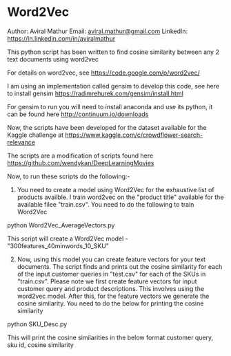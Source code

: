 # Word2Vec
Author: Aviral Mathur
Email: aviral.mathur@gmail.com
LinkedIn: https://in.linkedin.com/in/aviralmathur

This python script has been written to find cosine similarity between any 2 text documents using word2vec

For details on word2vec, see
https://code.google.com/p/word2vec/

I am using an implementation called gensim to develop this code, see here to install gensim
https://radimrehurek.com/gensim/install.html

For gensim to run you will need to install anaconda and use its python, it can be found here
http://continuum.io/downloads

Now, the scripts have been developed for the dataset available for the Kaggle challenge at 
https://www.kaggle.com/c/crowdflower-search-relevance 

The scripts are a modification of scripts found here
https://github.com/wendykan/DeepLearningMovies 

Now, to run these scripts do the following:- 

1. You need to create a model using Word2Vec for the exhaustive list of products availble. I train word2vec on the "product title" available for the available filee "train.csv". You need to do the following to train Word2Vec

python Word2Vec_AverageVectors.py

This script will create a Word2Vec model - "300features_40minwords_10_SKU"

2. Now, using this model you can create feature vectors for your text documents. The script finds and prints out the cosine similarity for each of the input customer queries in "test.csv" for each of the SKUs in "train.csv". Please note we first create feature vectors for input customer query and product descriptions. This involves using the word2vec model. After this, for the feature vectors we generate the cosine similarity. You need to do the below for printing the cosine similarity

python SKU_Desc.py

This will print the cosine similarities in the below format
customer query, sku id, cosine similarity

